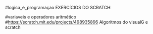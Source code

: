  #logica_e_programaçao
 EXERCÍCIOS DO SCRATCH

 #variaveis e operadores aritmético 
 #https://scratch.mit.edu/projects/498935896
 Algoritmos do visualG e scratch

